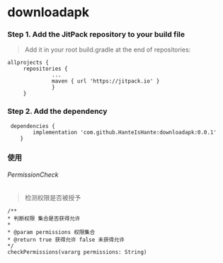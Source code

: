 # downloadapk


### Step 1. Add the JitPack repository to your build file

> Add it in your root build.gradle at the end of repositories:

```
allprojects {
     repositories {
              ...
              maven { url 'https://jitpack.io' }
              }
     }

```

### Step 2. Add the dependency

```
 dependencies {
        implementation 'com.github.HanteIsHante:downloadapk:0.0.1'
    }
```




### 使用


###### PermissionCheck

> 检测权限是否被授予

```
/**
* 判断权限 集合是否获得允许
*
* @param permissions 权限集合
* @return true 获得允许 false 未获得允许
*/
checkPermissions(vararg permissions: String)

```


